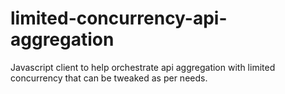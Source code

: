 # limited-concurrency-api-aggregation
Javascript client to help orchestrate api aggregation with limited concurrency that can be tweaked as per needs.

